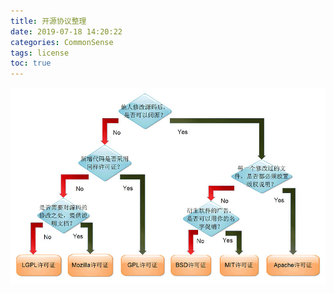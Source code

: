 ```yaml
---
title: 开源协议整理
date: 2019-07-18 14:20:22
categories: CommonSense
tags: license
toc: true
---
```


<!-- More -->

![一图看懂开源协议](/images/CommonSense/open_source_license.jpg)

